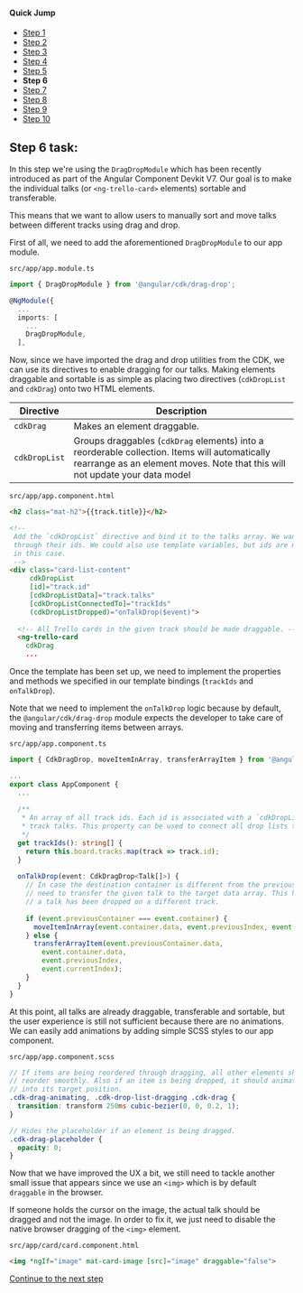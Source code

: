 #### Quick Jump ####
* [Step 1](./step-1.md)
* [Step 2](./step-2.md)
* [Step 3](./step-3.md)
* [Step 4](./step-4.md)
* [Step 5](./step-5.md)
* **Step 6**
* [Step 7](./step-7.md)
* [Step 8](./step-8.md)
* [Step 9](./step-9.md)
* [Step 10](./step-10.md)

## Step 6 task:

In this step we're using the `DragDropModule` which has been recently introduced as part of
the Angular Component Devkit V7. Our goal is to make the individual talks
(or `<ng-trello-card>` elements) sortable and transferable.

This means that we want to allow users to manually sort and move talks between different tracks using
drag and drop.

First of all, we need to add the aforementioned `DragDropModule` to our app module.

`src/app/app.module.ts`
```ts
import { DragDropModule } from '@angular/cdk/drag-drop';

@NgModule({
  ...
  imports: [
    ...
    DragDropModule,
  ],
```

Now, since we have imported the drag and drop utilities from the CDK, we can use its directives
to enable dragging for our talks. Making elements draggable and sortable is as simple as placing
two directives (`cdkDropList` and `cdkDrag`) onto two HTML elements.

| Directive     | Description                 |
| ------------- | --------------------------- |
| `cdkDrag`     | Makes an element draggable. | 
| `cdkDropList` | Groups draggables (`cdkDrag` elements) into a reorderable collection. Items will automatically rearrange as an element moves. Note that this will not update your data model |

`src/app/app.component.html`
```html
<h2 class="mat-h2">{{track.title}}</h2>

<!--
 Add the `cdkDropList` directive and bind it to the talks array. We want to connect all talk drop lists
 through their ids. We could also use template variables, but ids are more convenient and less code
 in this case.
 -->
<div class="card-list-content"
     cdkDropList
     [id]="track.id"
     [cdkDropListData]="track.talks"
     [cdkDropListConnectedTo]="trackIds"
     (cdkDropListDropped)="onTalkDrop($event)">
     
  <!-- All Trello cards in the given track should be made draggable. -->
  <ng-trello-card
    cdkDrag
    ...
```

Once the template has been set up, we need to implement the properties and methods we specified
in our template bindings (`trackIds` and `onTalkDrop`).

Note that we need to implement the `onTalkDrop` logic because by default, the `@angular/cdk/drag-drop`
module expects the developer to take care of moving and transferring items between arrays.

`src/app/app.component.ts`
```ts
import { CdkDragDrop, moveItemInArray, transferArrayItem } from '@angular/cdk/drag-drop';

...
export class AppComponent {
  ...
  
  /**
   * An array of all track ids. Each id is associated with a `cdkDropList` for the
   * track talks. This property can be used to connect all drop lists together. 
   */
  get trackIds(): string[] {
    return this.board.tracks.map(track => track.id);
  }
  
  onTalkDrop(event: CdkDragDrop<Talk[]>) {
    // In case the destination container is different from the previous container, we
    // need to transfer the given talk to the target data array. This happens if
    // a talk has been dropped on a different track.
    
    if (event.previousContainer === event.container) {
      moveItemInArray(event.container.data, event.previousIndex, event.currentIndex);
    } else {
      transferArrayItem(event.previousContainer.data,
        event.container.data,
        event.previousIndex,
        event.currentIndex);
    }
  }
}
```

At this point, all talks are already draggable, transferable and sortable, but the user
experience is still not sufficient because there are no animations. We can easily add
animations by adding simple SCSS styles to our app component.

`src/app/app.component.scss`
```scss
// If items are being reordered through dragging, all other elements should
// reorder smoothly. Also if an item is being dropped, it should animate
// into its target position.
.cdk-drag-animating, .cdk-drop-list-dragging .cdk-drag {
  transition: transform 250ms cubic-bezier(0, 0, 0.2, 1);
}

// Hides the placeholder if an element is being dragged.
.cdk-drag-placeholder {
  opacity: 0;
}
```

Now that we have improved the UX a bit, we still need to tackle another small issue that
appears since we use an `<img>` which is by default `draggable` in the browser.

If someone holds the cursor on the image, the actual talk should be dragged and not the
image. In order to fix it, we just need to disable the native browser dragging of
the `<img>` element.

`src/app/card/card.component.html`
```html
<img *ngIf="image" mat-card-image [src]="image" draggable="false">
```

[Continue to the next step](./step-7.md)
